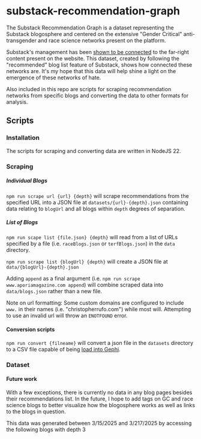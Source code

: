 # substack-recommendation-graph

The Substack Recommendation Graph is a dataset representing the Substack blogosphere and centered on the extensive "Gender Critical" anti-transgender and race science networks present on the platform.

Substack's management has been [shown to be connected](https://www.polemics.md/substacks-ceo-sure-is-cozy-with-the-right-2/) to the far-right content present on the website. This dataset, created by following the "recommended" blog list feature of Substack, shows how connected these networks are. It's my hope that this data will help shine a light on the emergence of these networks of hate.

Also included in this repo are scripts for scraping recommendation networks from specific blogs and converting the data to other formats for analysis.


## Scripts

### Installation

The scripts for scraping and converting data are written in NodeJS 22.

### Scraping


##### Individual Blogs

`npm run scrape url {url} {depth}` will scrape recommendations from the specified URL into a JSON file at `datasets/{url}-{depth}.json` containing data relating to `blogUrl` and all blogs within `depth` degrees of separation.

##### List of Blogs

`npm run scape list {file.json} {depth}` will read from a list of URLs specified by a file (i.e. `raceBlogs.json` or `terfBlogs.json`) in the `data` directory.

`npm run scrape list {blogUrl} {depth}` will create a JSON file at `data/{blogUrl}-{depth}.json`

Adding `append` as a final argument (i.e. `npm run scrape www.aporiamagazine.com append`) will combine scraped data into `data/blogs.json` rather than a new file.

Note on url formatting: Some custom domains are configured to include `www.` in their names (i.e. "christopherrufo.com") while most will. Attempting to use an invalid url will throw an `ENOTFOUND` error.


#### Conversion scripts

`npm run convert {filneame}` will convert a json file in the `datasets` directory to a CSV file capable of being [load into Gephi](https://docs.gephi.org/User_Manual/Import_CSV_Data/
).


### Dataset


#### Future work

With a few exceptions, there is currently no data in any blog pages besides their recommendations list. In the future, I hope to add tags on GC and race science blogs to better visualize how the blogosphere works as well as links to the blogs in question.


This data was generated between 3/15/2025 and 3/217/2025 by accessing the following blogs with depth 3
